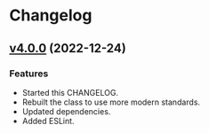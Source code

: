 # Changelog

## [v4.0.0](https://github.com/neonexus/fixted/compare/v3.0.4...v4.0.0) (2022-12-24)

### Features

* Started this CHANGELOG.
* Rebuilt the class to use more modern standards.
* Updated dependencies.
* Added ESLint.
